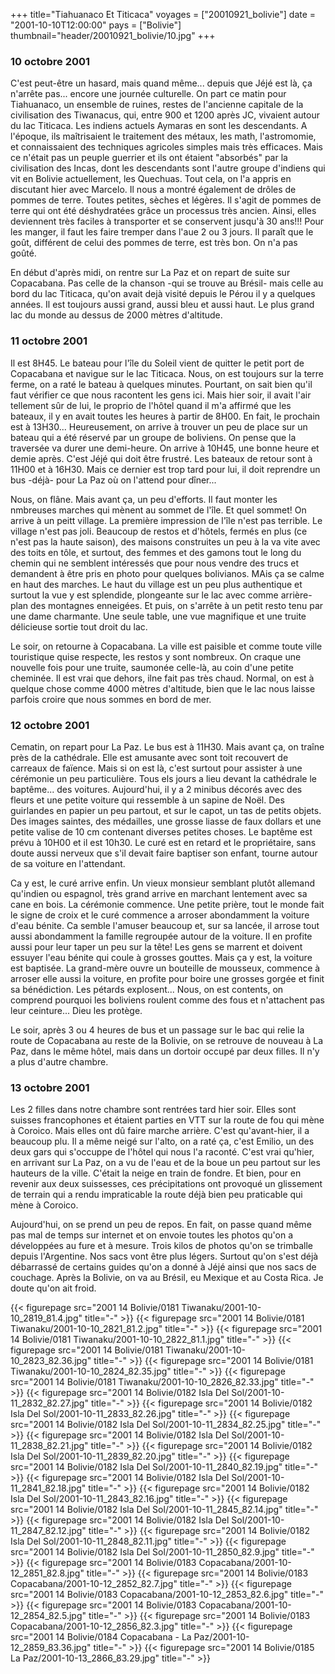 +++
title="Tiahuanaco Et Titicaca"
voyages = ["20010921_bolivie"]
date = "2001-10-10T12:00:00"
pays = ["Bolivie"]
thumbnail="header/20010921_bolivie/10.jpg"
+++
### 10 octobre 2001

C'est peut-être un hasard, mais quand même... depuis que Jéjé est là, ça n'arrête 
pas... encore une journée culturelle. On part ce matin pour Tiahuanaco, un ensemble 
de ruines, restes de l'ancienne capitale de la civilisation des Tiwanacus, qui, 
entre 900 et 1200 après JC, vivaient autour du lac Titicaca. Les indiens actuels 
Aymaras en sont les descendants. A l'époque, ils maîtrisaient le traitement 
des métaux, les math, l'astromomie, et connaissaient des techniques agricoles 
simples mais très efficaces. Mais ce n'était pas un peuple guerrier et ils ont 
étaient "absorbés" par la civilisation des Incas, dont les descendants sont 
l'autre groupe d'indiens qui vit en Bolivie actuellement, les Quechuas. Tout 
cela, on l'a appris en discutant hier avec Marcelo. Il nous a montré également 
de drôles de pommes de terre. Toutes petites, sèches et légères. Il s'agit de 
pommes de terre qui ont été déshydratées grâce un processus très ancien. Ainsi, 
elles deviennent très faciles à transporter et se conservent jusqu'à 30 ans!!! 
Pour les manger, il faut les faire tremper dans l'aue 2 ou 3 jours. Il paraît 
que le goût, différent de celui des pommes de terre, est très bon. On n'a pas 
goûté.

En début d'après midi, on rentre sur La Paz et on repart de suite sur Copacabana. 
Pas celle de la chanson -qui se trouve au Brésil- mais celle au bord du lac 
Titicaca, qu'on avait dejà visité depuis le Pérou il y a quelques années. Il 
est toujours aussi grand, aussi bleu et aussi haut. Le plus grand lac du monde 
au dessus de 2000 mètres d'altitude. 

### 11 octobre 2001

Il est 8H45. Le bateau pour l'île du Soleil vient de quitter le petit port 
de Copacabana et navigue sur le lac Titicaca. Nous, on est toujours sur la terre 
ferme, on a raté le bateau à quelques minutes. Pourtant, on sait bien qu'il 
faut vérifier ce que nous racontent les gens ici. Mais hier soir, il avait l'air 
tellement sûr de lui, le proprio de l'hôtel quand il m'a affirmé que les bateaux, 
il y en avait toutes les heures à partir de 8H00. En fait, le prochain est à 
13H30... Heureusement, on arrive à trouver un peu de place sur un bateau qui 
a été réservé par un groupe de boliviens. On pense que la traversée va durer 
une demi-heure. On arrive à 10H45, une bonne heure et demie après. C'est Jéjé 
qui doit être frustré. Les bateaux de retour sont à 11H00 et à 16H30. Mais ce 
dernier est trop tard pour lui, il doit reprendre un bus -déjà- pour La Paz 
où on l'attend pour dîner...

Nous, on flâne. Mais avant ça, un peu d'efforts. Il faut monter les nmbreuses 
marches qui mènent au sommet de l'île. Et quel sommet! On arrive à un peitt 
village. La première impression de l'île n'est pas terrible. Le village n'est 
pas joli. Beaucoup de restos et d'hôtels, fermés en plus (ce n'est pas la haute 
saison), des maisons construites un peu à la va vite avec des toits en tôle, 
et surtout, des femmes et des gamons tout le long du chemin qui ne semblent 
intéressés que pour nous vendre des trucs et demandent à être pris en photo 
pour quelques bolivianos. MAis ça se calme en haut des marches. Le haut du village 
est un peu plus authentique et surtout la vue y est splendide, plongeante sur 
le lac avec comme arrière-plan des montagnes enneigées. Et puis, on s'arrête 
à un petit resto tenu par une dame charmante. Une seule table, une vue magnifique 
et une truite délicieuse sortie tout droit du lac. 

Le soir, on retourne à Copacabana. La ville est paisible et comme toute ville 
touristique quise respecte, les restos y sont nombreux. On craque une nouvelle 
fois pour une truite, saumonée celle-là, au coin d'une petite cheminée. Il est 
vrai que dehors, ilne fait pas très chaud. Normal, on est à quelque chose comme 
4000 mètres d'altitude, bien que le lac nous laisse parfois croire que nous 
sommes en bord de mer.

### 12 octobre 2001

Cematin, on repart pour La Paz. Le bus est à 11H30. Mais avant ça, on traîne 
près de la cathédrale. Elle est amusante avec sont toit recouvert de carreaux 
de faïence. Mais si on est là, c'est surtout pour assister à une cérémonie un 
peu particulière. Tous els jours a lieu devant la cathédrale le baptême... des 
voitures. Aujourd'hui, il y a 2 minibus décorés avec des fleurs et une petite 
voiture qui ressemble à un sapine de Noël. Des guirlandes en papier un peu partout, 
et sur le capot, un tas de petits objets. Des images saintes, des médailles, 
une grosse liasse de faux dollars et une petite valise de 10 cm contenant diverses 
petites choses. Le baptême est prévu à 10H00 et il est 10h30. Le curé est en 
retard et le propriétaire, sans doute aussi nerveux que s'il devait faire baptiser 
son enfant, tourne autour de sa voiture en l'attendant.

Ca y est, le curé arrive enfin. Un vieux monsieur semblant plutôt allemand 
qu'indien ou espagnol, très grand arrive en marchant lentement avec sa cane 
en bois. La cérémonie commence. Une petite prière, tout le monde fait le signe 
de croix et le curé commence a arroser abondamment la voiture d'eau bénite. 
Ca semble l'amuser beaucoup et, sur sa lancée, il arrose tout aussi abondamment 
la famille regroupée autour de la voiture. Il en profite aussi pour leur taper 
un peu sur la tête! Les gens se marrent et doivent essuyer l'eau bénite qui 
coule à grosses gouttes. Mais ça y est, la voiture est baptisée. La grand-mère 
ouvre un bouteille de mousseux, commence à arroser elle aussi la voiture, en 
profite pour boire une grosses gorgée et finit sa bénédiction. Les pétards explosent... 
Nous, on est contents, on comprend pourquoi les boliviens roulent comme des 
fous et n'attachent pas leur ceinture... Dieu les protège. 

Le soir, après 3 ou 4 heures de bus et un passage sur le bac qui relie la route 
de Copacabana au reste de la Bolivie, on se retrouve de nouveau à La Paz, dans 
le même hôtel, mais dans un dortoir occupé par deux filles. Il n'y a plus d'autre 
chambre. 

### 13 octobre 2001

Les 2 filles dans notre chambre sont rentrées tard hier soir. Elles sont suisses 
francophones et étaient parties en VTT sur la route de fou qui mène à Coroico. 
Mais elles ont dû faire marche arrière. C'est qu'avant-hier, il a beaucoup plu. 
Il a même neigé sur l'alto, on a raté ça, c'est Emilio, un des deux gars qui 
s'occuppe de l'hôtel qui nous l'a raconté. C'est vrai qu'hier, en arrivant sur 
La Paz, on a vu de l'eau et de la boue un peu partout sur les hauteurs de la 
ville. C'était la neige en train de fondre. Et bien, pour en revenir aux deux 
suissesses, ces précipitations ont provoqué un glissement de terrain qui a rendu 
impraticable la route déjà bien peu praticable qui mène à Coroico. 

Aujourd'hui, on se prend un peu de repos. En fait, on passe quand même pas 
mal de temps sur internet et on envoie toutes les photos qu'on a développées 
au fure et à mesure. Trois kilos de photos qu'on se trimballe depuis l'Argentine. 
Nos sacs vont être plus légers. Surtout qu'on s'est déjà débarrassé de certains 
guides qu'on a donné à Jéjé ainsi que nos sacs de couchage. Après la Bolivie, 
on va au Brésil, eu Mexique et au Costa Rica. Je doute qu'on ait froid.


<div id="TOTO">{{< figurepage src="2001 14 Bolivie/0181 Tiwanaku/2001-10-10_2819_81.4.jpg" title="-"  >}}
{{< figurepage src="2001 14 Bolivie/0181 Tiwanaku/2001-10-10_2821_81.2.jpg" title="-"  >}}
{{< figurepage src="2001 14 Bolivie/0181 Tiwanaku/2001-10-10_2822_81.1.jpg" title="-"  >}}
{{< figurepage src="2001 14 Bolivie/0181 Tiwanaku/2001-10-10_2823_82.36.jpg" title="-"  >}}
{{< figurepage src="2001 14 Bolivie/0181 Tiwanaku/2001-10-10_2824_82.35.jpg" title="-"  >}}
{{< figurepage src="2001 14 Bolivie/0181 Tiwanaku/2001-10-10_2826_82.33.jpg" title="-"  >}}
{{< figurepage src="2001 14 Bolivie/0182 Isla Del Sol/2001-10-11_2832_82.27.jpg" title="-"  >}}
{{< figurepage src="2001 14 Bolivie/0182 Isla Del Sol/2001-10-11_2833_82.26.jpg" title="-"  >}}
{{< figurepage src="2001 14 Bolivie/0182 Isla Del Sol/2001-10-11_2834_82.25.jpg" title="-"  >}}
{{< figurepage src="2001 14 Bolivie/0182 Isla Del Sol/2001-10-11_2838_82.21.jpg" title="-"  >}}
{{< figurepage src="2001 14 Bolivie/0182 Isla Del Sol/2001-10-11_2839_82.20.jpg" title="-"  >}}
{{< figurepage src="2001 14 Bolivie/0182 Isla Del Sol/2001-10-11_2840_82.19.jpg" title="-"  >}}
{{< figurepage src="2001 14 Bolivie/0182 Isla Del Sol/2001-10-11_2841_82.18.jpg" title="-"  >}}
{{< figurepage src="2001 14 Bolivie/0182 Isla Del Sol/2001-10-11_2843_82.16.jpg" title="-"  >}}
{{< figurepage src="2001 14 Bolivie/0182 Isla Del Sol/2001-10-11_2845_82.14.jpg" title="-"  >}}
{{< figurepage src="2001 14 Bolivie/0182 Isla Del Sol/2001-10-11_2847_82.12.jpg" title="-"  >}}
{{< figurepage src="2001 14 Bolivie/0182 Isla Del Sol/2001-10-11_2848_82.11.jpg" title="-"  >}}
{{< figurepage src="2001 14 Bolivie/0182 Isla Del Sol/2001-10-11_2850_82.9.jpg" title="-"  >}}
{{< figurepage src="2001 14 Bolivie/0183 Copacabana/2001-10-12_2851_82.8.jpg" title="-"  >}}
{{< figurepage src="2001 14 Bolivie/0183 Copacabana/2001-10-12_2852_82.7.jpg" title="-"  >}}
{{< figurepage src="2001 14 Bolivie/0183 Copacabana/2001-10-12_2853_82.6.jpg" title="-"  >}}
{{< figurepage src="2001 14 Bolivie/0183 Copacabana/2001-10-12_2854_82.5.jpg" title="-"  >}}
{{< figurepage src="2001 14 Bolivie/0183 Copacabana/2001-10-12_2856_82.3.jpg" title="-"  >}}
{{< figurepage src="2001 14 Bolivie/0184 Copacabana - La Paz/2001-10-12_2859_83.36.jpg" title="-"  >}}
{{< figurepage src="2001 14 Bolivie/0185 La Paz/2001-10-13_2866_83.29.jpg" title="-"  >}}
</DIV>

